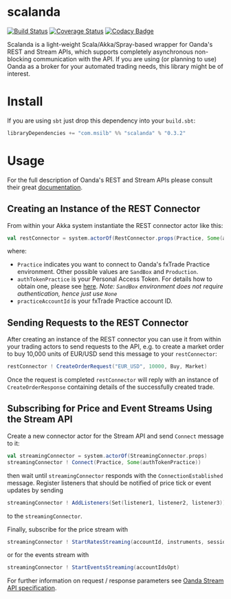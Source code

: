 # scalanda

[![Build Status](https://travis-ci.org/msilb/scalanda.svg?branch=master)](https://travis-ci.org/msilb/scalanda)
[![Coverage Status](https://coveralls.io/repos/msilb/scalanda/badge.svg?branch=master)](https://coveralls.io/r/msilb/scalanda?branch=master)
[![Codacy Badge](https://www.codacy.com/project/badge/2bb6da8abeee48b483a7d9ee8d88d65f)](https://www.codacy.com/public/me_7/scalanda)

Scalanda is a light-weight Scala/Akka/Spray-based wrapper for Oanda's REST and Stream APIs, which supports completely asynchronous non-blocking communication with the API. If you are using (or planning to use) Oanda as a broker for your automated trading needs, this library might be of interest.

# Install

If you are using `sbt` just drop this dependency into your `build.sbt`:

```scala
libraryDependencies += "com.msilb" %% "scalanda" % "0.3.2"
```

# Usage

For the full description of Oanda's REST and Stream APIs please consult their great [documentation](http://developer.oanda.com/rest-live/introduction).

## Creating an Instance of the REST Connector

From within your Akka system instantiate the REST connector actor like this:

```scala
val restConnector = system.actorOf(RestConnector.props(Practice, Some(authTokenPractice), practiceAccountId))
```

where:

* `Practice` indicates you want to connect to Oanda's fxTrade Practice environment. Other possible values are `SandBox` and `Production`.
* `authTokenPractice` is your Personal Access Token. For details how to obtain one, please see [here](http://developer.oanda.com/rest-live/authentication). *Note: `SandBox` environment does not require authentication, hence just use `None`*
* `practiceAccountId` is your fxTrade Practice account ID.

## Sending Requests to the REST Connector

After creating an instance of the REST connector you can use it from within your trading actors to send requests to the API, e.g. to create a market order to buy 10,000 units of EUR/USD send this message to your `restConnector`:

```scala
restConnector ! CreateOrderRequest("EUR_USD", 10000, Buy, Market)
```

Once the request is completed `restConnector` will reply with an instance of `CreateOrderResponse` containing details of the successfully created trade.

## Subscribing for Price and Event Streams Using the Stream API

Create a new connector actor for the Stream API and send `Connect` message to it:

```scala
val streamingConnector = system.actorOf(StreamingConnector.props)
streamingConnector ! Connect(Practice, Some(authTokenPractice))
```

then wait until `streamingConnector` responds with the `ConnectionEstablished` message. Register listeners that should be notified of price tick or event updates by sending

```scala
streamingConnector ! AddListeners(Set(listener1, listener2, listener3))
```

to the `streamingConnector`.

Finally, subscribe for the price stream with

```scala
streamingConnector ! StartRatesStreaming(accountId, instruments, sessionIdOpt)
```

or for the events stream with

```scala
streamingConnector ! StartEventsStreaming(accountIdsOpt)
```

For further information on request / response parameters see [Oanda Stream API specification](http://developer.oanda.com/rest-live/streaming).
